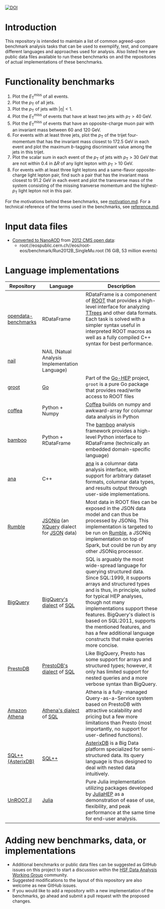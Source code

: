 [![DOI](https://zenodo.org/badge/188481137.svg)](https://zenodo.org/badge/latestdoi/188481137)

Introduction
============

This repository is intended to maintain a list of common agreed-upon benchmark analysis tasks that can be used to exemplify, test, and compare different languages and approaches used for analysis. Also listed here are public data files available to run these benchmarks on and the repositories of actual implementations of these benchmarks.

Functionality benchmarks
========================

1. Plot the <i>E</i><sub>T</sub><sup>miss</sup> of all events.
1. Plot the <i>p</i><sub>T</sub> of all jets.
1. Plot the <i>p</i><sub>T</sub> of jets with |<i>η</i>| < 1.
1. Plot the <i>E</i><sub>T</sub><sup>miss</sup> of events that have at least two jets with <i>p</i><sub>T</sub> > 40 GeV.
1. Plot the <i>E</i><sub>T</sub><sup>miss</sup> of events that have an opposite-charge muon pair with an invariant mass between 60 and 120 GeV.
1. For events with at least three jets, plot the <i>p</i><sub>T</sub> of the trijet four-momentum that has the invariant mass closest to 172.5 GeV in each event and plot the maximum <i>b</i>-tagging discriminant value among the jets in this trijet.
1. Plot the scalar sum in each event of the <i>p</i><sub>T</sub> of jets with <i>p</i><sub>T</sub> > 30 GeV that are not within 0.4 in Δ<i>R</i> of any light lepton with <i>p</i><sub>T</sub> > 10 GeV.
1. For events with at least three light leptons and a same-flavor opposite-charge light lepton pair, find such a pair that has the invariant mass closest to 91.2 GeV in each event and plot the transverse mass of the system consisting of the missing tranverse momentum and the highest-<i>p</i><sub>T</sub> light lepton not in this pair.

For the motivations behind these benchmarks, see [motivation.md](motivation.md). For a technical reference of the terms used in the benchmarks, see [reference.md](reference.md).

Input data files
================

* [Converted to NanoAOD](https://github.com/cms-opendata-analyses/AOD2NanoAODOutreachTool) from [2012 CMS open data](http://opendata.cern.ch/record/6021):
  * root://eospublic.cern.ch//eos/root-eos/benchmark/Run2012B_SingleMu.root (16 GiB, 53 million events)

Language implementations
========================

|Repository|Language|Description|
|----------|--------|-----------|
|[opendata-benchmarks](https://github.com/root-project/opendata-benchmarks)|RDataFrame|RDataFrame is a componenent of [ROOT](https://root.cern/) that provides a high-level interface for analyzing [TTrees](https://root.cern.ch/doc/master/classTTree.html) and other data formats. Each task is solved with a simpler syntax useful in interpreted ROOT macros as well as a fully compiled C++ syntax for best performance. |
|[nail](https://github.com/arizzi/nail/tree/master/benchmarks)|NAIL (Natual Analysis Implementation Language)||
|[groot](https://github.com/go-hep/examples/tree/master/groot/bench-opendata)|[Go](https://golang.org)|Part of the [Go-HEP](https://go-hep.org/) project, `groot` is a pure Go package that provides read/write access to ROOT files|
|[coffea](https://github.com/CoffeaTeam/coffea-benchmarks/tree/master)|Python + Numpy|[Coffea](https://github.com/CoffeaTeam/coffea) builds on numpy and awkward-array for columnar data analysis in Python|
|[bamboo](https://github.com/pieterdavid/bamboo-adl-benchmarks)|Python + RDataFrame|The [bamboo](https://gitlab.cern.ch/cp3-cms/bamboo) analysis framework provides a high-level Python interface to RDataFrame (technically an embedded domain-specific language)|
|[ana](https://github.com/taehyounpark/ana-benchmarks)| C++ | [ana](https://github.com/taehyounpark/ana) is a columnar data analysis interface, with support for arbitrary dataset formats, columnar data types, and results output through user-side implementations. |
|[Rumble](https://github.com/RumbleDB/hep-iris-benchmark-jsoniq)|[JSONiq](https://www.jsoniq.org/) (an [XQuery](https://en.wikipedia.org/wiki/XQuery) dialect for [JSON](https://en.wikipedia.org/wiki/JSON) data)|Most data in ROOT files can be exposed in the JSON data model and can thus be processed by JSONiq. This implementation is targeted to be run on [Rumble](https://rumbledb.org/), a JSONiq implementation on top of Spark, but could be run by any other JSONiq processor.|
|[BigQuery](https://github.com/RumbleDB/iris-hep-benchmark-bigquery)|[BigQuery's dialect](https://cloud.google.com/bigquery/docs/reference/standard-sql/query-syntax) of [SQL](https://en.wikipedia.org/wiki/SQL)|SQL is arguably the most wide-spread language for querying structured data. Since SQL:1999, it supports arrays and structured types and is thus, in principle, suited for typical HEP analyses, though not many implementations support these features. BigQuery's dialect is based on SQL:2011, supports the mentioned features, and has a few additional language constructs that make queries more concise.|
|[PrestoDB](https://github.com/RumbleDB/iris-hep-benchmark-presto)|[PrestoDB's dialect](https://prestodb.io/docs/current/sql/select.html) of [SQL](https://en.wikipedia.org/wiki/SQL) |Like BigQuery, Presto has some support for arrays and structured types; however, it only has limited support for nested queries and a more verbose syntax than BigQuery.|
|[Amazon Athena](https://github.com/RumbleDB/iris-hep-benchmark-athena)|[Athena's dialect](https://docs.aws.amazon.com/athena/latest/ug/ddl-sql-reference.html) of [SQL](https://en.wikipedia.org/wiki/SQL)|Athena is a fully-managed Query-as-a-Service system based on PrestoDB with attractive scalability and pricing but a few more limitations than Presto (most importantly, no support for user-defined functions).|
|[SQL++ (AsterixDB)](https://github.com/RumbleDB/iris-hep-benchmark-sqlpp)|[SQL++](https://asterixdb.apache.org/docs/0.9.6/sqlpp/manual.html)|[AsterixDB](https://asterixdb.apache.org/) is a Big Data platform specialized for semi-structured data. Its query language is thus designed to deal with nested data intuitively.|
|[UnROOT.jl](https://github.com/Moelf/ADLBenchmark.jl)|[Julia](https://julialang.org/)|Pure Julia implementation utilizing packages developed by [JuliaHEP](https://github.com/JuliaHEP/) as a demonstration of ease of use, flexibility, and peak performance at the same time for end-user analysis.|

Adding new benchmarks, data, or implementations
===============================================

* Additional benchmarks or public data files can be suggested as GitHub issues on this project to start a discussion within the [HSF Data Analysis Working Group](https://hepsoftwarefoundation.org/workinggroups/dataanalysis.html) community.
* Suggested modifications to the layout of this repository are also welcome as new GitHub issues.
* If you would like to add a repository with a new implementation of the benchmarks, go ahead and submit a pull request with the proposed changes.
